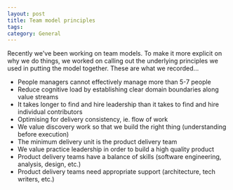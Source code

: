 ```yaml
---
layout: post
title: Team model principles
tags: 
category: General
---
```


Recently we've been working on team models. To make it more explicit on why we do things, we worked on calling out the underlying principles we used in putting the model together. These are what we recorded...

* People managers cannot effectively manage more than 5-7 people
* Reduce cognitive load by establishing clear domain boundaries along value streams
* It takes longer to find and hire leadership than it takes to find and hire individual contributors
* Optimising for delivery consistency, ie. flow of work
* We value discovery work so that we build the right thing (understanding before execution)
* The minimum delivery unit is the product delivery team
* We value practice leadership in order to build a high quality product
* Product delivery teams have a balance of skills (software engineering, analysis, design, etc.)
* Product delivery teams need appropriate support (architecture, tech writers, etc.)  



